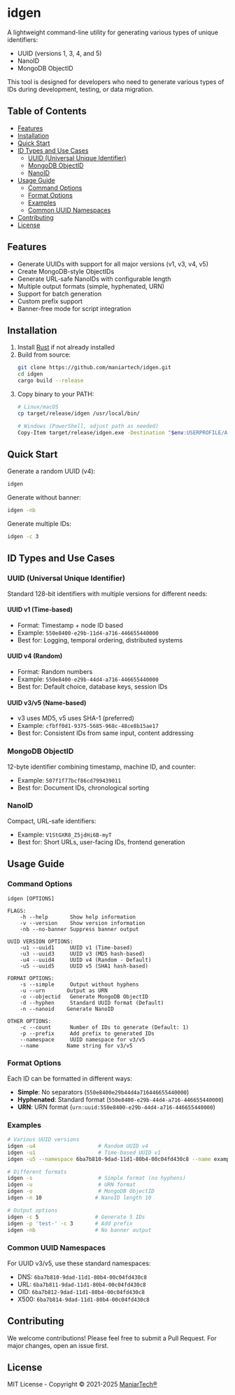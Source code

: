 # idgen

A lightweight command-line utility for generating various types of unique identifiers:
- UUID (versions 1, 3, 4, and 5)
- NanoID
- MongoDB ObjectID

This tool is designed for developers who need to generate various types of IDs during development, testing, or data migration.

## Table of Contents
- [Features](#features)
- [Installation](#installation)
- [Quick Start](#quick-start)
- [ID Types and Use Cases](#id-types-and-use-cases)
  - [UUID (Universal Unique Identifier)](#uuid-universal-unique-identifier)
  - [MongoDB ObjectID](#mongodb-objectid)
  - [NanoID](#nanoid)
- [Usage Guide](#usage-guide)
  - [Command Options](#command-options)
  - [Format Options](#format-options)
  - [Examples](#examples)
  - [Common UUID Namespaces](#common-uuid-namespaces)
- [Contributing](#contributing)
- [License](#license)

## Features
- Generate UUIDs with support for all major versions (v1, v3, v4, v5)
- Create MongoDB-style ObjectIDs
- Generate URL-safe NanoIDs with configurable length
- Multiple output formats (simple, hyphenated, URN)
- Support for batch generation
- Custom prefix support
- Banner-free mode for script integration

## Installation

1. Install [Rust](https://www.rust-lang.org/learn/get-started) if not already installed
2. Build from source:
   ```bash
   git clone https://github.com/maniartech/idgen.git
   cd idgen
   cargo build --release
   ```
3. Copy binary to your PATH:
   ```bash
   # Linux/macOS
   cp target/release/idgen /usr/local/bin/

   # Windows (PowerShell, adjust path as needed)
   Copy-Item target/release/idgen.exe -Destination "$env:USERPROFILE/AppData/Local/Microsoft/WindowsApps/"
   ```

## Quick Start

Generate a random UUID (v4):
```bash
idgen
```

Generate without banner:
```bash
idgen -nb
```

Generate multiple IDs:
```bash
idgen -c 3
```

## ID Types and Use Cases

### UUID (Universal Unique Identifier)
Standard 128-bit identifiers with multiple versions for different needs:

#### UUID v1 (Time-based)
- Format: Timestamp + node ID based
- Example: `550e8400-e29b-11d4-a716-446655440000`
- Best for: Logging, temporal ordering, distributed systems

#### UUID v4 (Random)
- Format: Random numbers
- Example: `550e8400-e29b-44d4-a716-446655440000`
- Best for: Default choice, database keys, session IDs

#### UUID v3/v5 (Name-based)
- v3 uses MD5, v5 uses SHA-1 (preferred)
- Example: `cfbff0d1-9375-5685-968c-48ce8b15ae17`
- Best for: Consistent IDs from same input, content addressing

### MongoDB ObjectID
12-byte identifier combining timestamp, machine ID, and counter:
- Example: `507f1f77bcf86cd799439011`
- Best for: Document IDs, chronological sorting

### NanoID
Compact, URL-safe identifiers:
- Example: `V1StGXR8_Z5jdHi6B-myT`
- Best for: Short URLs, user-facing IDs, frontend generation

## Usage Guide

### Command Options
```
idgen [OPTIONS]

FLAGS:
    -h --help       Show help information
    -v --version    Show version information
    -nb --no-banner Suppress banner output

UUID VERSION OPTIONS:
    -u1 --uuid1     UUID v1 (Time-based)
    -u3 --uuid3     UUID v3 (MD5 hash-based)
    -u4 --uuid4     UUID v4 (Random - Default)
    -u5 --uuid5     UUID v5 (SHA1 hash-based)

FORMAT OPTIONS:
    -s --simple     Output without hyphens
    -u --urn       Output as URN
    -o --objectid   Generate MongoDB ObjectID
    -d --hyphen     Standard UUID format (Default)
    -n --nanoid    Generate NanoID

OTHER OPTIONS:
    -c --count      Number of IDs to generate (Default: 1)
    -p --prefix     Add prefix to generated IDs
    --namespace     UUID namespace for v3/v5
    --name         Name string for v3/v5
```

### Format Options
Each ID can be formatted in different ways:

- **Simple**: No separators (`550e8400e29b44d4a716446655440000`)
- **Hyphenated**: Standard format (`550e8400-e29b-44d4-a716-446655440000`)
- **URN**: URN format (`urn:uuid:550e8400-e29b-44d4-a716-446655440000`)

### Examples
```bash
# Various UUID versions
idgen -u4                    # Random UUID v4
idgen -u1                    # Time-based UUID v1
idgen -u5 --namespace 6ba7b810-9dad-11d1-80b4-00c04fd430c8 --name example.com

# Different formats
idgen -s                     # Simple format (no hyphens)
idgen -u                     # URN format
idgen -o                     # MongoDB ObjectID
idgen -n 10                 # NanoID length 10

# Output options
idgen -c 5                  # Generate 5 IDs
idgen -p 'test-' -c 3       # Add prefix
idgen -nb                   # No banner output
```

### Common UUID Namespaces
For UUID v3/v5, use these standard namespaces:
- DNS: `6ba7b810-9dad-11d1-80b4-00c04fd430c8`
- URL: `6ba7b811-9dad-11d1-80b4-00c04fd430c8`
- OID: `6ba7b812-9dad-11d1-80b4-00c04fd430c8`
- X500: `6ba7b814-9dad-11d1-80b4-00c04fd430c8`

## Contributing

We welcome contributions! Please feel free to submit a Pull Request. For major changes, open an issue first.

## License

MIT License - Copyright © 2021-2025 [ManiarTech®](https://www.maniartech.com/)
